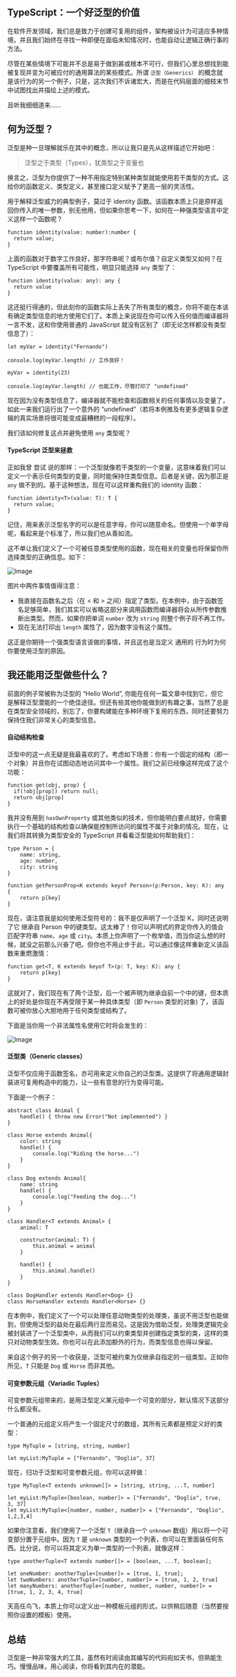 ## TypeScript：一个好泛型的价值

在软件开发领域，我们总是致力于创建可复用的组件，架构被设计为可适应多种情境，并且我们始终在寻找一种即便在面临未知情况时，也能自动让逻辑正确行事的方法。

尽管在某些情境下可能并不总是易于做到甚或根本不可行，但我们心里总想找到能被复现并变为可被应付的通用算法的某些模式。所谓 `泛型（Generics）` 的概念就是该行为的另一个例子，只是，这次我们不诉诸宏大，而是在代码层面的细枝末节中试图找出并描绘上述的模式。

且听我细细道来……

## 何为泛型？

泛型是种一旦理解就乐在其中的概念，所以让我只是先从这样描述它开始吧：

> 泛型之于类型（Types），犹类型之于变量也

换言之，泛型为你提供了一种不用指定特别某种类型就能使用若干类型的方式。这给你的函数定义、类型定义，甚至接口定义赋予了更高一层的灵活性。

用于解释泛型威力的典型例子，莫过于 identity 函数。该函数本质上只是原样返回你传入的唯一参数，别无他用，但如果你思考一下，如何在一种强类型语言中定义这样一个函数呢？

```
function identity(value: number):number {
  return value;
}
```

上面的函数对于数字工作良好，那字符串呢？或布尔值？自定义类型又如何？在 TypeScript 中要覆盖所有可能性，明显只能选择 `any` 类型了：

```
function identity(value: any): any {
  return value
}
```

这还挺行得通的，但此刻你的函数实际上丢失了所有类型的概念，你将不能在本该有确定类型信息的地方使用它们了。本质上来说现在你可以传入任何值而编译器将一言不发，这和你使用普通的 JavaScript 就没有区别了（即无论怎样都没有类型信息了）：

```
let myVar = identity("Fernando")

console.log(myVar.length) // 工作良好！

myVar = identity(23)

console.log(myVar.length) // 也能工作，尽管打印了 "undefined"
```

现在因为没有类型信息了，编译器就不能检查和函数相关的任何事情以及变量了，如此一来我们运行出了一个意外的 “undefined”（若将本例推及有更多逻辑复杂逻辑的真实场景将很可能变成最糟糕的一段程序）。

我们该如何修复这点并避免使用 `any` 类型呢？

#### TypeScript 泛型来拯救

正如我曾 尝试 说的那样：一个泛型就像若干类型的一个变量，这意味着我们可以定义一个表示任何类型的变量，同时能保持住类型信息。后者是关键，因为那正是 `any` 做不到的。基于这种想法，现在可以这样重构我们的 identity 函数：

```
function identity<T>(value: T): T {
  return value;
}
```

记住，用来表示泛型名字的可以是任意字母，你可以随意命名。但使用一个单字母呢，看起来是个标准了，所以我们也从善如流。

这不单让我们定义了一个可被任意类型使用的函数，现在相关的变量也将保留你所选择类型的正确信息。如下：

![Image](https://mmbiz.qpic.cn/mmbiz_png/dm4opUyMicZeW41vhspwzicWaoJicEwib1ZHAglJf6aGnDvweO8c3tyUJX8ibanGpAgGFrljcbEdKlQ097S5fYz5FMg/640?wx_fmt=png&tp=webp&wxfrom=5&wx_lazy=1&wx_co=1)

图片中两件事情值得注意：

- 我直接在函数名之后（在 \< 和 > 之间）指定了类型。在本例中，由于函数签名足够简单，我们其实可以省略这部分来调用函数而编译器将会从所传参数推断出类型。然而，如果你把单词 `number` 改为 `string` 则整个例子将不再工作。
- 现在无法打印出 `length` 属性了，因为数字没有这个属性。

这正是你期待一个强类型语言该做的事情，并且这也是当定义 通用的 行为时为何你要使用泛型的原因。

## 我还能用泛型做些什么？

前面的例子常被称为泛型的 “Hello World”, 你能在任何一篇文章中找到它，但它是解释泛型潜能的一个绝佳途径。但还有些其他你能做到的有趣之事，当然了总是在类型安全领域的，别忘了，你要构建能在多种环境下复用的东西，同时还要努力保持住我们非常关心的类型信息。

#### 自动结构检查

泛型中的这一点无疑是我最喜欢的了。考虑如下场景：你有一个固定的结构（即一个对象）并且你在试图动态地访问其中一个属性。我们之前已经像这样完成了这个功能：

```
function get(obj, prop) {
  if(!obj[prop]) return null;
  return obj[prop]
}
```

我并没有用到 `hasOwnProperty` 或其他类似的技术，但你能明白要点就好，你需要执行一个基础的结构检查以确保能控制所访问的属性不属于对象的情况。现在，让我们将其转换为类型安全的 TypeScript 并看看泛型能如何帮助我们：

```
type Person = {
    name: string,
    age: number,
    city: string
}

function getPersonProp<K extends keyof Person>(p:Person, key: K): any {
    return p[key]
}
```

现在，请注意我是如何使用泛型符号的：我不是仅声明了一个泛型 K，同时还说明了它 继承自 Person 中的键类型。这太棒了！你可以声明式的界定你传入的值会匹配字符串 `name`、`age` 或 `city`。本质上你声明了一个枚举值，而当你这么想的时候，就没之前那么兴奋了吧。但你也不用止步于此，可以通过像这样重新定义该函数来重燃激情：

```
function get<T, K extends keyof T>(p: T, key: K): any {
    return p[key]
}
```

这就对了，我们现在有了两个泛型，后一个被声明为继承自前一个中的键，但本质上的好处是你现在不再受限于某一种具体类型（即 `Person` 类型的对象) 了，该函数可被你放心大胆地用于任何类型或结构了。

下面是当你用一个非法属性名使用它时将会发生的：

![Image](https://mmbiz.qpic.cn/mmbiz_png/dm4opUyMicZeW41vhspwzicWaoJicEwib1ZHiaDcbiaPTZGvw2zAWrFCD3YNeb9vXKXCphJrHcnsJOpBwXRlOfibVQp0g/640?wx_fmt=png&tp=webp&wxfrom=5&wx_lazy=1&wx_co=1)

#### 泛型类（Generic classes）

泛型不仅应用于函数签名，亦可用来定义你自己的泛型类。这提供了将通用逻辑封装进可复用构造中的能力，让一些有意思的行为变得可能。

下面是一个例子：

```
abstract class Animal {
    handle() { throw new Error("Not implemented") }
}

class Horse extends Animal{
    color: string
    handle() {
        console.log("Riding the horse...")
    }
}

class Dog extends Animal{
    name: string 
    handle() {
        console.log("Feeding the dog...")
    }
}

class Handler<T extends Animal> {
    animal: T

    constructor(animal: T) {
        this.animal = animal
    }

    handle() {
        this.animal.handle()
    }
}

class DogHandler extends Handler<Dog> {}
class HorseHandler extends Handler<Horse> {}
```

在本例中，我们定义了一个可以处理任意动物类型的处理类，虽说不用泛型也能做到，但使用泛型的益处在最后两行显而易见。这是因为借助泛型，处理类逻辑完全被封装进了一个泛型类中，从而我们可以约束类型并创建指定类型的类，这样的类只对动物类型生效。你也可以在此添加额外的行为，而类型信息也得以保留。

来自这个例子的另一个收获是，泛型可被约束为仅继承自指定的一组类型。正如你所见，`T` 只能是 `Dog` 或 `Horse` 而非其他。

#### 可变参数元组（Variadic Tuples）

可变参数元组带来的，是用泛型定义某元组中一个可变的部分，默认情况下这部分什么都没有。

一个普通的元组定义将产生一个固定尺寸的数组，其所有元素都是预定义好的类型：

```
type MyTuple = [string, string, number]

let myList:MyTuple = ["Fernando", "Doglio", 37]
```

现在，归功于泛型和可变参数元组，你可以这样做：

```
type MyTuple<T extends unknown[]> = [string, string, ...T, number]

let myList:MyTuple<[boolean, number]> = ["Fernando", "Doglio", true, 3, 37]
let myList:MyTuple<[number, number, number]> = ["Fernando", "Doglio", 1,2,3,4]
```

如果你注意看，我们使用了一个泛型 `T`（继承自一个 `unknown` 数组）用以将一个可变部分置于元组中。因为 `T` 是 `unknown` 类型的一个列表，你可以在里面装任何东西。比分说，你可以将其定义为单一类型的一个列表，就像这样：

```
type anotherTuple<T extends number[]> = [boolean, ...T, boolean];

let oneNumber: anotherTuple<[number]> = [true, 1, true];
let twoNumbers: anotherTuple<[number, number]> = [true, 1, 2, true]
let manyNumbers: anotherTuple<[number, number, number, number]> = [true, 1, 2, 3, 4, true]
```

天高任鸟飞，本质上你可以定义出一种模板元组的形式，以供稍后随意（当然要按照你设置的模板）使用。

## 总结

泛型是一种非常强大的工具，虽然有时阅读由其编写的代码宛如天书，但熟能生巧。慢慢品味，用心阅读，你将看到其内在的潜能。

